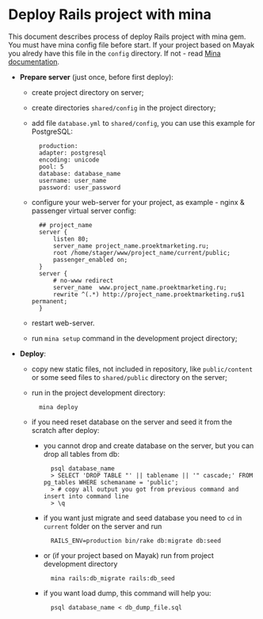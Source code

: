 Deploy Rails project with mina
==============================

This document describes process of deploy Rails project with mina gem.
You must have mina config file before start. If your project based on Mayak you alredy have this file in the `config` directory.
If not - read [Mina documentation](http://nadarei.co/mina/setting_up_a_project.html).

* **Prepare server** (just once, before first deploy):

    * create project directory on server;

    * create directories `shared/config` in the project directory;

    * add file `database.yml` to `shared/config`, you can use this example for PostgreSQL:

            production:
            adapter: postgresql
            encoding: unicode
            pool: 5
            database: database_name
            username: user_name
            password: user_password

    * configure your web-server for your project, as example - nginx & passenger virtual server config:

            ## project_name
            server {
                listen 80;
                server_name project_name.proektmarketing.ru;
                root /home/stager/www/project_name/current/public;
                passenger_enabled on;
            }
            server {
                # no-www redirect
                server_name  www.project_name.proektmarketing.ru;
                rewrite ^(.*) http://project_name.proektmarketing.ru$1 permanent;
            }

    * restart web-server.

    * run `mina setup` command in the development project directory;

* **Deploy**:

    * copy new static files, not included in repository, like `public/content` or some seed files to `shared/public` directory on the server;

    * run in the project development directory:

            mina deploy

    * if you need reset database on the server and seed it from the scratch after deploy:

        * you cannot drop and create database on the server, but you can drop all tables from db:

                psql database_name
                > SELECT 'DROP TABLE "' || tablename || '" cascade;' FROM pg_tables WHERE schemaname = 'public';
                > # copy all output you got from previous command and insert into command line
                > \q
        
        * if you want just migrate and seed database you need to `cd` in `current` folder on the server and run

                RAILS_ENV=production bin/rake db:migrate db:seed

        * or (if your project based on Mayak) run from project development directory

                mina rails:db_migrate rails:db_seed

        * if you want load dump, this command will help you:

                psql database_name < db_dump_file.sql
